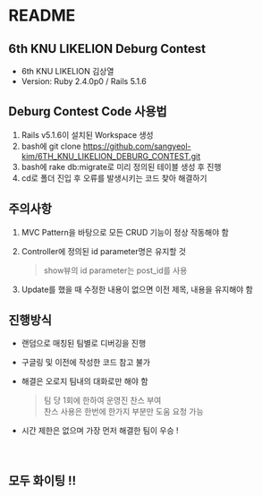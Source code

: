 # README

## 6th KNU LIKELION Deburg Contest
* 6th KNU LIKELION 김상열
* Version: Ruby 2.4.0p0 / Rails 5.1.6


## Deburg Contest Code 사용법
1. Rails v5.1.6이 설치된 Workspace 생성
2. bash에 git clone https://github.com/sangyeol-kim/6TH_KNU_LIKELION_DEBURG_CONTEST.git
3. bash에 rake db:migrate로 미리 정의된 테이블 생성 후 진행
4. cd로 폴더 진입 후 오류를 발생시키는 코드 찾아 해결하기

## 주의사항
1. MVC Pattern을 바탕으로 모든 CRUD 기능이 정상 작동해야 함
2. Controller에 정의된 id parameter명은 유지할 것

    > show뷰의 id parameter는 post_id를 사용

3. Update를 했을 때 수정한 내용이 없으면 이전 제목, 내용을 유지해야 함

## 진행방식
* 랜덤으로 매칭된 팀별로 디버깅을 진행
* 구글링 및 이전에 작성한 코드 참고 불가
* 해결은 오로지 팀내의 대화로만 해야 함

    > 팀 당 1회에 한하여 운영진 찬스 부여 <br/>
      찬스 사용은 한번에 한가지 부분만 도움 요청 가능


* 시간 제한은 없으며 가장 먼저 해결한 팀이 우승 !
<br/><br/><br/>



## 모두 화이팅 !!




